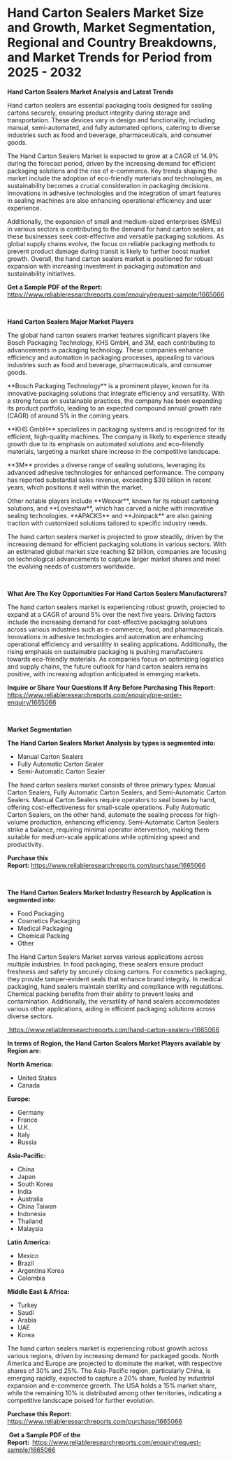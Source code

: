 <p><h1>Hand Carton Sealers Market Size and Growth, Market Segmentation, Regional and Country Breakdowns, and Market Trends for Period from 2025 -  2032</h1></p><p><strong>Hand Carton Sealers Market Analysis and Latest Trends</strong></p>
<p><p>Hand carton sealers are essential packaging tools designed for sealing cartons securely, ensuring product integrity during storage and transportation. These devices vary in design and functionality, including manual, semi-automated, and fully automated options, catering to diverse industries such as food and beverage, pharmaceuticals, and consumer goods.</p><p>The Hand Carton Sealers Market is expected to grow at a CAGR of 14.9% during the forecast period, driven by the increasing demand for efficient packaging solutions and the rise of e-commerce. Key trends shaping the market include the adoption of eco-friendly materials and technologies, as sustainability becomes a crucial consideration in packaging decisions. Innovations in adhesive technologies and the integration of smart features in sealing machines are also enhancing operational efficiency and user experience.</p><p>Additionally, the expansion of small and medium-sized enterprises (SMEs) in various sectors is contributing to the demand for hand carton sealers, as these businesses seek cost-effective and versatile packaging solutions. As global supply chains evolve, the focus on reliable packaging methods to prevent product damage during transit is likely to further boost market growth. Overall, the hand carton sealers market is positioned for robust expansion with increasing investment in packaging automation and sustainability initiatives.</p></p>
<p><strong>Get a Sample PDF of the Report:&nbsp;</strong> <a href="https://www.reliableresearchreports.com/enquiry/request-sample/1665066?utm_campaign=3104&utm_medium=2&utm_source=Github&utm_content=ia&utm_term=18042025&utm_id=hand-carton-sealers">https://www.reliableresearchreports.com/enquiry/request-sample/1665066</a></p>
<p>&nbsp;</p>
<p><strong>Hand Carton Sealers Major Market Players</strong></p>
<p><p>The global hand carton sealers market features significant players like Bosch Packaging Technology, KHS GmbH, and 3M, each contributing to advancements in packaging technology. These companies enhance efficiency and automation in packaging processes, appealing to various industries such as food and beverage, pharmaceuticals, and consumer goods.</p><p>**Bosch Packaging Technology** is a prominent player, known for its innovative packaging solutions that integrate efficiency and versatility. With a strong focus on sustainable practices, the company has been expanding its product portfolio, leading to an expected compound annual growth rate (CAGR) of around 5% in the coming years.</p><p>**KHS GmbH** specializes in packaging systems and is recognized for its efficient, high-quality machines. The company is likely to experience steady growth due to its emphasis on automated solutions and eco-friendly materials, targeting a market share increase in the competitive landscape.</p><p>**3M** provides a diverse range of sealing solutions, leveraging its advanced adhesive technologies for enhanced performance. The company has reported substantial sales revenue, exceeding $30 billion in recent years, which positions it well within the market.</p><p>Other notable players include **Wexxar**, known for its robust cartoning solutions, and **Loveshaw**, which has carved a niche with innovative sealing technologies. **APACKS** and **Joinpack** are also gaining traction with customized solutions tailored to specific industry needs.</p><p>The hand carton sealers market is projected to grow steadily, driven by the increasing demand for efficient packaging solutions in various sectors. With an estimated global market size reaching $2 billion, companies are focusing on technological advancements to capture larger market shares and meet the evolving needs of customers worldwide.</p></p>
<p>&nbsp;</p>
<p><strong>What Are The Key Opportunities For Hand Carton Sealers Manufacturers?</strong></p>
<p><p>The hand carton sealers market is experiencing robust growth, projected to expand at a CAGR of around 5% over the next five years. Driving factors include the increasing demand for cost-effective packaging solutions across various industries such as e-commerce, food, and pharmaceuticals. Innovations in adhesive technologies and automation are enhancing operational efficiency and versatility in sealing applications. Additionally, the rising emphasis on sustainable packaging is pushing manufacturers towards eco-friendly materials. As companies focus on optimizing logistics and supply chains, the future outlook for hand carton sealers remains positive, with increasing adoption anticipated in emerging markets.</p></p>
<p><strong>Inquire or Share Your Questions If Any Before Purchasing This Report:</strong> <a href="https://www.reliableresearchreports.com/enquiry/pre-order-enquiry/1665066?utm_campaign=3104&utm_medium=2&utm_source=Github&utm_content=ia&utm_term=18042025&utm_id=hand-carton-sealers">https://www.reliableresearchreports.com/enquiry/pre-order-enquiry/1665066</a></p>
<p>&nbsp;</p>
<p><strong>Market Segmentation</strong></p>
<p><strong>The Hand Carton Sealers Market Analysis by types is segmented into:</strong></p>
<p><ul><li>Manual Carton Sealers</li><li>Fully Automatic Carton Sealer</li><li>Semi-Automatic Carton Sealer</li></ul></p>
<p><p>The hand carton sealers market consists of three primary types: Manual Carton Sealers, Fully Automatic Carton Sealers, and Semi-Automatic Carton Sealers. Manual Carton Sealers require operators to seal boxes by hand, offering cost-effectiveness for small-scale operations. Fully Automatic Carton Sealers, on the other hand, automate the sealing process for high-volume production, enhancing efficiency. Semi-Automatic Carton Sealers strike a balance, requiring minimal operator intervention, making them suitable for medium-scale applications while optimizing speed and productivity.</p></p>
<p><strong>Purchase this Report:&nbsp;</strong><a href="https://www.reliableresearchreports.com/purchase/1665066?utm_campaign=3104&utm_medium=2&utm_source=Github&utm_content=ia&utm_term=18042025&utm_id=hand-carton-sealers">https://www.reliableresearchreports.com/purchase/1665066</a></p>
<p>&nbsp;</p>
<p><strong>The Hand Carton Sealers Market Industry Research by Application is segmented into:</strong></p>
<p><ul><li>Food Packaging</li><li>Cosmetics Packaging</li><li>Medical Packaging</li><li>Chemical Packing</li><li>Other</li></ul></p>
<p><p>The Hand Carton Sealers Market serves various applications across multiple industries. In food packaging, these sealers ensure product freshness and safety by securely closing cartons. For cosmetics packaging, they provide tamper-evident seals that enhance brand integrity. In medical packaging, hand sealers maintain sterility and compliance with regulations. Chemical packing benefits from their ability to prevent leaks and contamination. Additionally, the versatility of hand sealers accommodates various other applications, aiding in efficient packaging solutions across diverse sectors.</p></p>
<p><a href="https://www.reliableresearchreports.com/hand-carton-sealers-r1665066?utm_campaign=3104&utm_medium=2&utm_source=Github&utm_content=ia&utm_term=18042025&utm_id=hand-carton-sealers">&nbsp;https://www.reliableresearchreports.com/hand-carton-sealers-r1665066</a></p>
<p><strong>In terms of Region, the Hand Carton Sealers Market Players available by Region are:</strong></p>
<p>
    <p> <strong> North America: </strong>
        <ul>
            <li>United States</li>
            <li>Canada</li>
        </ul>
        </p> 
    <p> <strong> Europe: </strong>
        <ul>
            <li>Germany</li>
            <li>France</li>
            <li>U.K.</li>
            <li>Italy</li>
            <li>Russia</li>
        </ul>
        </p> 
    <p> <strong> Asia-Pacific: </strong>
        <ul>
            <li>China</li>
            <li>Japan</li>
            <li>South Korea</li>
            <li>India</li>
            <li>Australia</li>
            <li>China Taiwan</li>
            <li>Indonesia</li>
            <li>Thailand</li>
            <li>Malaysia</li>
        </ul>
        </p> 
    <p> <strong> Latin America: </strong>
        <ul>
            <li>Mexico</li>
            <li>Brazil</li>
            <li>Argentina Korea</li>
            <li>Colombia</li>
        </ul>
        </p> 
    <p> <strong> Middle East & Africa: </strong>
        <ul>
            <li>Turkey</li>
            <li>Saudi</li>
            <li>Arabia</li>
            <li>UAE</li>
            <li>Korea</li>
        </ul>
    </p>
    </p>
<p><p>The hand carton sealers market is experiencing robust growth across various regions, driven by increasing demand for packaged goods. North America and Europe are projected to dominate the market, with respective shares of 30% and 25%. The Asia-Pacific region, particularly China, is emerging rapidly, expected to capture a 20% share, fueled by industrial expansion and e-commerce growth. The USA holds a 15% market share, while the remaining 10% is distributed among other territories, indicating a competitive landscape poised for further evolution.</p></p>
<p><strong>Purchase this Report: </strong><a href="https://www.reliableresearchreports.com/purchase/1665066?utm_campaign=3104&utm_medium=2&utm_source=Github&utm_content=ia&utm_term=18042025&utm_id=hand-carton-sealers">https://www.reliableresearchreports.com/purchase/1665066</a></p>
<p>&nbsp;<strong>Get a Sample PDF of the Report:&nbsp;&nbsp;</strong><a href="https://www.reliableresearchreports.com/enquiry/request-sample/1665066?utm_campaign=3104&utm_medium=2&utm_source=Github&utm_content=ia&utm_term=18042025&utm_id=hand-carton-sealers">https://www.reliableresearchreports.com/enquiry/request-sample/1665066</a></p>
<p><strong></strong></p>
<p><p></p><p></p><p></p></p>